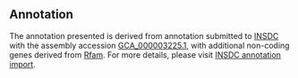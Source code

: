

Annotation
----------

The annotation presented is derived from annotation submitted to
[INSDC](http://www.insdc.org) with the assembly accession
[GCA\_000003225.1](http://www.ebi.ac.uk/ena/data/view/GCA_000003225.1),
with additional non-coding genes derived from
[Rfam](http://rfam.xfam.org/). For more details, please visit [INSDC
annotation
import](http://ensemblgenomes.org/info/data/insdc_annotation).
